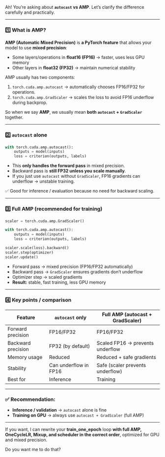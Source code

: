 Ah! You’re asking about **`autocast` vs AMP**. Let’s clarify the difference carefully and practically.

---

### 1️⃣ What is AMP?

**AMP (Automatic Mixed Precision)** is **a PyTorch feature** that allows your model to use **mixed precision**:

* Some layers/operations in **float16 (FP16)** → faster, uses less GPU memory
* Other layers in **float32 (FP32)** → maintain numerical stability

AMP usually has two components:

1. `torch.cuda.amp.autocast` → automatically chooses FP16/FP32 for operations.
2. `torch.cuda.amp.GradScaler` → scales the loss to avoid FP16 underflow during backprop.

So when we say **AMP**, we usually mean **both `autocast` + `GradScaler`** together.

---

### 2️⃣ `autocast` alone

```python
with torch.cuda.amp.autocast():
    outputs = model(inputs)
    loss = criterion(outputs, labels)
```

* This **only handles the forward pass** in mixed precision.
* Backward pass is **still FP32 unless you scale manually**.
* If you just use `autocast` without `GradScaler`, FP16 gradients can underflow → unstable training.

✅ Good for inference / evaluation because no need for backward scaling.

---

### 3️⃣ Full AMP (recommended for training)

```python
scaler = torch.cuda.amp.GradScaler()

with torch.cuda.amp.autocast():
    outputs = model(inputs)
    loss = criterion(outputs, labels)

scaler.scale(loss).backward()
scaler.step(optimizer)
scaler.update()
```

* Forward pass → mixed precision (FP16/FP32 automatically)
* Backward pass → `GradScaler` ensures gradients don’t underflow
* Optimizer step → scaled gradients
* **Result:** stable, fast training, less GPU memory

---

### 4️⃣ Key points / comparison

| Feature            | `autocast` only       | Full AMP (autocast + GradScaler) |
| ------------------ | --------------------- | -------------------------------- |
| Forward precision  | FP16/FP32             | FP16/FP32                        |
| Backward precision | FP32 (by default)     | Scaled FP16 → prevents underflow |
| Memory usage       | Reduced               | Reduced + safe gradients         |
| Stability          | Can underflow in FP16 | Safe (scaler prevents underflow) |
| Best for           | Inference             | Training                         |

---

### ✅ Recommendation:

* **Inference / validation** → `autocast` alone is fine
* **Training on GPU** → always use `autocast + GradScaler` (full AMP)

---

If you want, I can rewrite your **train_one_epoch** loop **with full AMP, OneCycleLR, Mixup, and scheduler in the correct order**, optimized for GPU and mixed precision.

Do you want me to do that?
